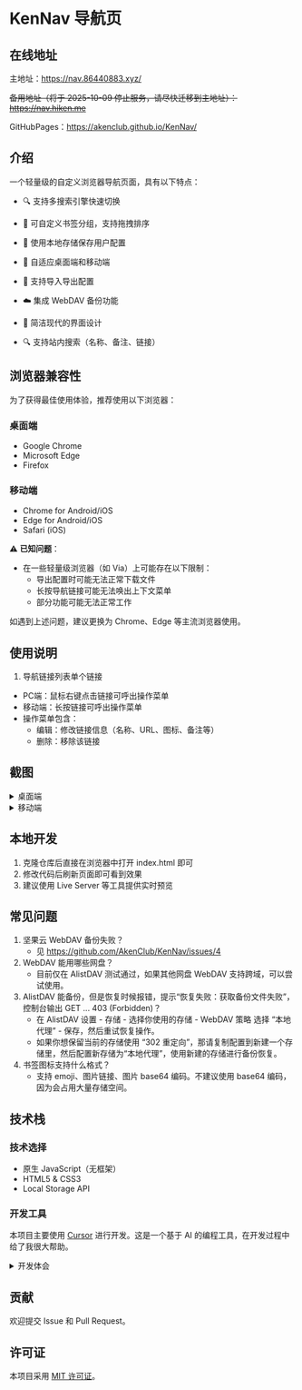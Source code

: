 # KenNav 导航页

## 在线地址

主地址：https://nav.86440883.xyz/

~~备用地址（将于 2025-10-09 停止服务，请尽快迁移到主地址）：https://nav.hiken.me~~

GitHubPages：https://akenclub.github.io/KenNav/


## 介绍

一个轻量级的自定义浏览器导航页面，具有以下特点：

- 🔍 支持多搜索引擎快速切换

- 📑 可自定义书签分组，支持拖拽排序

- 💾 使用本地存储保存用户配置

- 📱 自适应桌面端和移动端

- 🔄 支持导入导出配置

- ☁️ 集成 WebDAV 备份功能

- 🎨 简洁现代的界面设计

- 🔍 支持站内搜索（名称、备注、链接）

## 浏览器兼容性

为了获得最佳使用体验，推荐使用以下浏览器：

### 桌面端
- Google Chrome
- Microsoft Edge
- Firefox

### 移动端
- Chrome for Android/iOS
- Edge for Android/iOS
- Safari (iOS)

⚠️ **已知问题**：
- 在一些轻量级浏览器（如 Via）上可能存在以下限制：
  - 导出配置时可能无法正常下载文件
  - 长按导航链接可能无法唤出上下文菜单
  - 部分功能可能无法正常工作

如遇到上述问题，建议更换为 Chrome、Edge 等主流浏览器使用。

## 使用说明
1. 导航链接列表单个链接
- PC端：鼠标右键点击链接可呼出操作菜单
- 移动端：长按链接可呼出操作菜单
- 操作菜单包含：
  - 编辑：修改链接信息（名称、URL、图标、备注等）
  - 删除：移除该链接


## 截图
<details>
<summary>桌面端</summary>

![桌面端主页截图](assets/img_index.png)
![桌面端设置页截图](assets/img_setting.png)

</details>

<details>
<summary>移动端</summary>

![移动端主页截图](assets/img_mobile.png)

</details>

## 本地开发

1. 克隆仓库后直接在浏览器中打开 index.html 即可
2. 修改代码后刷新页面即可看到效果
3. 建议使用 Live Server 等工具提供实时预览

## 常见问题
1. 坚果云 WebDAV 备份失败？
    - 见 https://github.com/AkenClub/KenNav/issues/4
2. WebDAV 能用哪些网盘？
   - 目前仅在 AlistDAV 测试通过，如果其他网盘 WebDAV 支持跨域，可以尝试使用。
3. AlistDAV 能备份，但是恢复时候报错，提示“恢复失败：获取备份文件失败”，控制台输出 GET ... 403 (Forbidden)？
   - 在 AlistDAV 设置 - 存储 - 选择你使用的存储 - WebDAV 策略 选择 “本地代理” - 保存，然后重试恢复操作。
   - 如果你想保留当前的存储使用 “302 重定向”，那请复制配置到新建一个存储里，然后配置新存储为“本地代理”，使用新建的存储进行备份恢复。
4. 书签图标支持什么格式？
   - 支持 emoji、图片链接、图片 base64 编码。不建议使用 base64 编码，因为会占用大量存储空间。

## 技术栈

### 技术选择
- 原生 JavaScript（无框架）
- HTML5 & CSS3
- Local Storage API

### 开发工具
本项目主要使用 [Cursor](https://www.cursor.com/) 进行开发。这是一个基于 AI 的编程工具，在开发过程中给了我很大帮助。

<details>
<summary>开发体会</summary>

在开发这个导航页的过程中，我尝试了使用 AI 辅助编程的新方式。说实话，这种体验很有趣，就像有了一个会写代码的助手。

Cursor 确实帮我节省了不少时间，特别是在写 CSS 样式和一些基础功能的时候。比如我想要一个 CSS 效果，只要简单描述一下需求，它就能给出还不错的代码。

不过在使用过程中也遇到一些小问题。有时候让它修改已有的代码时，它会直接新写一段，而不是在原有代码基础上改，这就导致了重复代码。后来发现，如果在提示时强调"在现有代码中修改"，效果会好很多。

最有意思的是，使用 AI 工具改变了我写代码的方式。我发现自己花在思考产品设计和用户体验上的时间变多了，因为实现功能变得更快了。与其说是在编程，不如说更像是在和 AI 一起设计产品。

虽然 AI 工具还不够完美，但确实让编程变得更轻松有趣了。关键是要学会如何更好地使用它，让它成为得力助手而不是完全依赖它。

</details>

## 贡献

欢迎提交 Issue 和 Pull Request。

## 许可证

本项目采用 [MIT 许可证](LICENSE)。